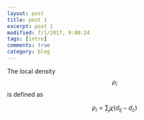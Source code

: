 ```yaml
---
layout: post
title: post 1
excerpt: post 1
modified: 7/1/2017, 9:00:24
tags: [intro]
comments: true
category: blog
---
```


The local density $$\rho_{i}$$ is defined as

$$
\begin{equation}
	\rho_{i}=\sum_{j}\chi(d_{ij}-d_{c})
\end{equation}
$$
